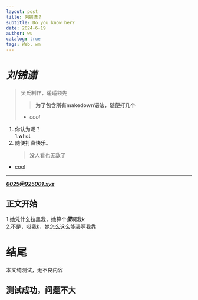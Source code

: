 ```yaml
---
layout: post
title: 刘锦潇？
subtitle: Do you know her?
date: 2024-6-19
author: wu
catalog: true
tags: Web, wm
---
```


# ***刘锦潇***
> 吴氏制作，遥遥领先
> 
>>**为了包含所有makedown语法，随便打几个**
> - *cool*  

1. 你认为呢？  
    1.what
2. 随便打真快乐。  
    >没人看也无敌了  

* cool  
***
***<6025@925001.xyz>***

## 正文开始
1.她凭什么拉黑我，她算个***蛋***啊我k  
2.不是，哎我k，她怎么这么能装啊我靠
# 结尾
本文纯测试，无不良内容  
## 测试成功，问题不大

